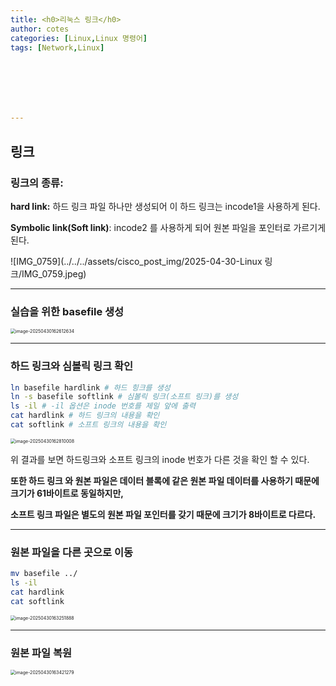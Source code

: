 ```yaml
---
title: <h0>리눅스 링크</h0>
author: cotes 
categories: [Linux,Linux 명령어]
tags: [Network,Linux]







---
```


## 링크

### 링크의 종류:

**hard link:** 하드 링크 파일 하나만 생성되어 이 하드 링크는 incode1을 사용하게 된다.

**Symbolic link(Soft link)**: incode2 를 사용하게 되어 원본 파일을 포인터로 가르기게 된다.



![IMG_0759](../../../assets/cisco_post_img/2025-04-30-Linux 링크/IMG_0759.jpeg)

------

### 실습을 위한 basefile 생성

<img src="../../../assets/cisco_post_img/2025-04-30-Linux 링크//image-20250430162612634.png" alt="image-20250430162612634" style="zoom:50%;" />

------

### 하드 링크와 심볼릭 링크 확인

```bash
ln basefile hardlink # 하드 힝크를 생성
ln -s basefile softlink # 심볼릭 링크(소프트 링크)를 생성
ls -il # -il 옵션은 inode 번호를 제일 앞에 출력
cat hardlink # 하드 링크의 내용을 확인
cat softlink # 소프트 링크의 내용을 확인
```

<img src="../../../assets/cisco_post_img/2025-04-30-Linux 링크//image-20250430162810008.png" alt="image-20250430162810008" style="zoom:50%;" />

위 결과를 보면 하드링크와 소프트 링크의 inode 번호가 다른 것을 확인 할 수 있다.

**또한 하드 링크 와 원본 파일은 데이터 블록에 같은 원본 파일 데이터를 사용하기 때문에 크기가 61바이트로 동일하지만,**

**소프트 링크 파일은 별도의 원본 파일 포인터를 갖기 때문에 크기가 8바이트로 다르다.**

------

### 원본 파일을 다른 곳으로 이동

```bash
mv basefile ../
ls -il
cat hardlink
cat softlink
```

<img src="../../../assets/cisco_post_img/2025-04-30-Linux 링크//image-20250430163251888.png" alt="image-20250430163251888" style="zoom:50%;" />

------

### 원본 파일 복원

<img src="../../../assets/cisco_post_img/2025-04-30-Linux 링크//image-20250430163421279.png" alt="image-20250430163421279" style="zoom:50%;" />

